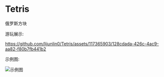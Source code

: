 # Tetris
俄罗斯方块

游玩展示:

https://github.com/lijunlin0/Tetris/assets/117365903/128cdada-426c-4ac9-aa82-f80b7fb441b2

示例图:

![示例图](http://image.kypeople.cn/NREJmR.png) 

